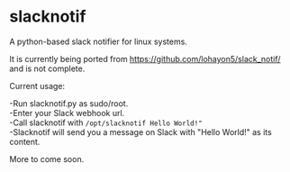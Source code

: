 # slacknotif
A python-based slack notifier for linux systems. 

It is currently being ported from https://github.com/lohayon5/slack_notif/ and is not complete. 

Current usage: 

-Run slacknotif.py as sudo/root.  
-Enter your Slack webhook url.  
-Call slacknotif with ```/opt/slacknotif Hello World!"```  
-Slacknotif will send you a message on Slack with "Hello World!" as its content.  

More to come soon.
